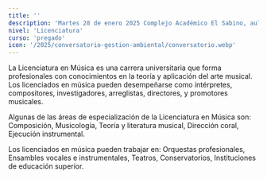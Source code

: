 ```yaml
---
title: ''
description: 'Martes 28 de enero 2025 Complejo Académico El Sabino, aula F10. 8:00am'
nivel: 'Licenciatura'
curso: 'pregado'
icon: '/2025/conversatorio-gestion-ambiental/conversatorio.webp'
---
```


La Licenciatura en Música es una carrera universitaria que forma profesionales con conocimientos en la teoría y aplicación del arte musical. Los licenciados en música pueden desempeñarse como intérpretes, compositores, investigadores, arreglistas, directores, y promotores musicales. 

Algunas de las áreas de especialización de la Licenciatura en Música son: Composición, Musicología, Teoría y literatura musical, Dirección coral, Ejecución instrumental. 

Los licenciados en música pueden trabajar en: Orquestas profesionales, Ensambles vocales e instrumentales, Teatros, Conservatorios, Instituciones de educación superior. 
